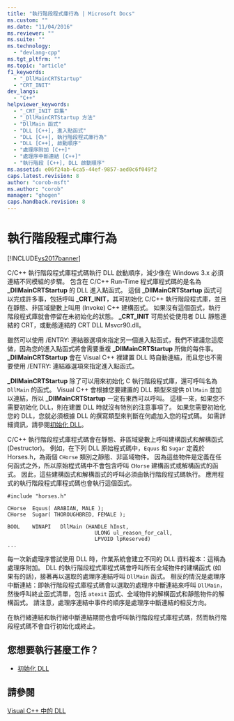 ```yaml
---
title: "執行階段程式庫行為 | Microsoft Docs"
ms.custom: ""
ms.date: "11/04/2016"
ms.reviewer: ""
ms.suite: ""
ms.technology: 
  - "devlang-cpp"
ms.tgt_pltfrm: ""
ms.topic: "article"
f1_keywords: 
  - "_DllMainCRTStartup"
  - "CRT_INIT"
dev_langs: 
  - "C++"
helpviewer_keywords: 
  - "_CRT_INIT 巨集"
  - "_DllMainCRTStartup 方法"
  - "DllMain 函式"
  - "DLL [C++], 進入點函式"
  - "DLL [C++], 執行階段程式庫行為"
  - "DLL [C++], 啟動順序"
  - "處理序附加 [C++]"
  - "處理序中斷連結 [C++]"
  - "執行階段 [C++], DLL 啟動順序"
ms.assetid: e06f24ab-6ca5-44ef-9857-aed0c6f049f2
caps.latest.revision: 8
author: "corob-msft"
ms.author: "corob"
manager: "ghogen"
caps.handback.revision: 8
---
```

# 執行階段程式庫行為
[!INCLUDE[vs2017banner](../assembler/inline/includes/vs2017banner.md)]

C\/C\+\+ 執行階段程式庫程式碼執行 DLL 啟動順序，減少像在 Windows 3.x 必須連結不同模組的步驟。  包含在 C\/C\+\+ Run\-Time 程式庫程式碼的是名為 **\_DllMainCRTStartup** 的 DLL 進入點函式。  這個 **\_DllMainCRTStartup** 函式可以完成許多事，包括呼叫 **\_CRT\_INIT**，其可初始化 C\/C\+\+ 執行階段程式庫，並且在靜態、非區域變數上叫用 \(Invoke\) C\+\+ 建構函式。  如果沒有這個函式，執行階段程式庫就會停留在未初始化的狀態。  **\_CRT\_INIT** 可用於從使用者 DLL 靜態連結的 CRT，或動態連結的 CRT DLL Msvcr90.dll。  
  
 雖然可以使用 \/ENTRY: 連結器選項來指定另一個進入點函式，我們不建議您這麼做，因為您的進入點函式將會需要重複 **\_DllMainCRTStartup** 所做的每件事。  **\_DllMainCRTStartup** 會在 Visual C\+\+ 裡建置 DLL 時自動連結，而且您也不需要使用 \/ENTRY: 連結器選項來指定進入點函式。  
  
 **\_DllMainCRTStartup** 除了可以用來初始化 C 執行階段程式庫，還可呼叫名為 `DllMain` 的函式。  Visual C\+\+ 會根據您要建置的 DLL 類型來提供 `DllMain` 並加以連結，所以 **\_DllMainCRTStartup** 一定有東西可以呼叫。  這樣一來，如果您不需要初始化 DLL，則在建置 DLL 時就沒有特別的注意事項了。  如果您需要初始化您的 DLL，您就必須根據 DLL 的撰寫類型來判斷在何處加入您的程式碼。  如需詳細資訊，請參閱[初始化 DLL](../build/initializing-a-dll.md)。  
  
 C\/C\+\+ 執行階段程式庫程式碼會在靜態、非區域變數上呼叫建構函式和解構函式 \(Destructor\)。  例如，在下列 DLL 原始程式碼中，`Equus` 和 `Sugar` 定義於 Horses.h，為兩個 `CHorse` 類別之靜態、非區域物件。  因為這些物件是定義在任何函式之外，所以原始程式碼中不會包含呼叫 `CHorse` 建構函式或解構函式的函式。  因此，這些建構函式和解構函式的呼叫必須由執行階段程式碼執行。  應用程式的執行階段程式庫程式碼也會執行這個函式。  
  
```  
#include "horses.h"  
  
CHorse  Equus( ARABIAN, MALE );  
CHorse  Sugar( THOROUGHBRED, FEMALE );  
  
BOOL    WINAPI   DllMain (HANDLE hInst,   
                            ULONG ul_reason_for_call,  
                            LPVOID lpReserved)  
...  
```  
  
 每一次新處理序嘗試使用 DLL 時，作業系統會建立不同的 DLL 資料複本：這稱為處理序附加。  DLL 的執行階段程式庫程式碼會呼叫所有全域物件的建構函式 \(如果有的話\)，接著再以選取的處理序連結呼叫 `DllMain` 函式。  相反的情況是處理序中斷連結：即執行階段程式庫程式碼會以選取的處理序中斷連結來呼叫 `DllMain`，然後呼叫終止函式清單，包括 `atexit` 函式、全域物件的解構函式和靜態物件的解構函式。  請注意，處理序連結中事件的順序是處理序中斷連結的相反方向。  
  
 在執行緒連結和執行緒中斷連結期間也會呼叫執行階段程式庫程式碼，然而執行階段程式碼不會自行初始化或終止。  
  
## 您想要執行甚麼工作？  
  
-   [初始化 DLL](../build/initializing-a-dll.md)  
  
## 請參閱  
 [Visual C\+\+ 中的 DLL](../build/dlls-in-visual-cpp.md)